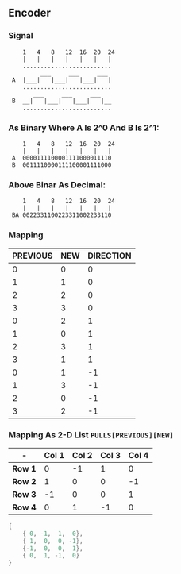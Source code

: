 
<!----------------------------------------------------------------------------------------------------------------------
-                                                                                                                      -
-    Created by: MPZinke on 2023.08.28                                                                                 -
-                                                                                                                      -
-    DESCRIPTION:                                                                                                      -
-    BUGS:                                                                                                             -
-    FUTURE:                                                                                                           -
-                                                                                                                      -
----------------------------------------------------------------------------------------------------------------------->


## Encoder

### Signal
```
    1   4   8   12  16  20  24
	|   |   |   |   |   |   |
    .........................
         ___     ___     ___
 A  |___|   |___|   |___|   |
    .........................
       ___     ___     ___
 B  __|   |___|   |___|   |__
    .........................
```

### As Binary Where A Is 2^0 And B Is 2^1:
```
    1   4   8   12  16  20  24
	|   |   |   |   |   |   |
 A  0000111100001111000011110
 B  0011110000111100001111000
```

### Above Binar As Decimal:
```
    1   4   8   12  16  20  24
	|   |   |   |   |   |   |
 BA 0022331100223311002233110
```

### Mapping
| PREVIOUS |   NEW   | DIRECTION |
|----------|---------|-----------|
|    0     |    0    |     0     |
|    1     |    1    |     0     |
|    2     |    2    |     0     |
|    3     |    3    |     0     |
|    0     |    2    |     1     |
|    1     |    0    |     1     |
|    2     |    3    |     1     |
|    3     |    1    |     1     |
|    0     |    1    |    -1     |
|    1     |    3    |    -1     |
|    2     |    0    |    -1     |
|    3     |    2    |    -1     |

### Mapping As 2-D List `PULLS[PREVIOUS][NEW]`
|     -     | Col 1 | Col 2 | Col 3 | Col 4 |
|-----------|-------|-------|-------|-------|
| **Row 1** |   0   |  -1   |   1   |   0   |
| **Row 2** |   1   |   0   |   0   |  -1   |
| **Row 3** |  -1   |   0   |   0   |   1   |
| **Row 4** |   0   |   1   |  -1   |   0   |

```c++
{
	{ 0, -1,  1,  0},
	{ 1,  0,  0, -1},
	{-1,  0,  0,  1},
	{ 0,  1, -1,  0}
}
```
